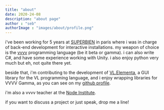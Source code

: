 ```yaml
---
title: "about"
date: 2020-24-08
description: "about page"
author : "seb"
authorImage : "images/about/profile.png"
---
```


i've  been working for 5 years at [SUPERBIEN](superbien.studio) in paris where i was in charge of back-end development for interactive installations. my weapon of choice is the [vvvv](vvvv.org) programming language (be it beta or gamma). i can also write C#, and have some experience working with Unity. i also enjoy python very much but eh, not quite there yet.

beside that, i'm contributing to the development of [VL.Elementa](https://github.com/vvvv-dottore/VL.Elementa/), a GUI library for the VL programming language, and i enjoy wrapping libraries for VVVV Gamma, as you can see on my [github profile](https://github.com/sebescudie).

i'm also a vvvv teacher at the [Node Institute](thenodeinstitute.org).

if you want to discuss a project or just speak, drop me a line!